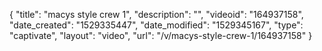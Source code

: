 {
    "title": "macys style crew 1",
    "description": "",
    "videoid": "164937158",
    "date_created": "1529335447",
    "date_modified": "1529345167",
    "type": "captivate",
    "layout": "video",
    "url": "\/v\/macys-style-crew-1\/164937158"
}